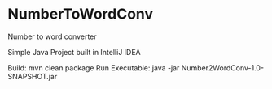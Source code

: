 # NumberToWordConv
Number to word converter

Simple Java Project built in IntelliJ IDEA

Build: mvn clean package
Run Executable: java -jar Number2WordConv-1.0-SNAPSHOT.jar
